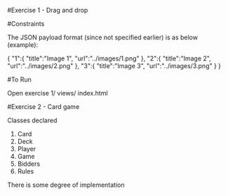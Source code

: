 #Exercise 1 - Drag and drop

#Constraints

The JSON payload format (since not specified earlier) is as below (example):

{
  "1":{
    "title":"Image 1",
    "url":"../images/1.png"
  },
  "2":{
    "title":"Image 2",
    "url":"../images/2.png"
  },
  "3":{
    "title":"Image 3",
    "url":"../images/3.png"
  }
}

#To Run

Open exercise 1/ views/ index.html


#Exercise 2 - Card game

Classes declared
1. Card
2. Deck
3. Player
4. Game
5. Bidders
6. Rules

There is some degree of implementation
